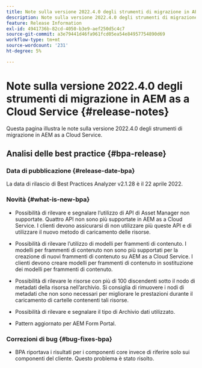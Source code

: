 ```yaml
---
title: Note sulla versione 2022.4.0 degli strumenti di migrazione in AEM as a Cloud Service
description: Note sulla versione 2022.4.0 degli strumenti di migrazione in AEM as a Cloud Service
feature: Release Information
exl-id: 4941736b-82cd-4050-b3e9-aef250d5c4c7
source-git-commit: a3e79441d46fa961fcd05ea54e84957754890d69
workflow-type: tm+mt
source-wordcount: '231'
ht-degree: 5%

---
```


# Note sulla versione 2022.4.0 degli strumenti di migrazione in AEM as a Cloud Service {#release-notes}

Questa pagina illustra le note sulla versione 2022.4.0 degli strumenti di migrazione in AEM as a Cloud Service.

## Analisi delle best practice {#bpa-release}

### Data di pubblicazione {#release-date-bpa}

La data di rilascio di Best Practices Analyzer v2.1.28 è il 22 aprile 2022.

### Novità {#what-is-new-bpa}

* Possibilità di rilevare e segnalare l’utilizzo di API di Asset Manager non supportate. Quattro API non sono più supportate in AEM as a Cloud Service. I clienti devono assicurarsi di non utilizzare più queste API e di utilizzare il nuovo metodo di caricamento delle risorse.

* Possibilità di rilevare l’utilizzo di modelli per frammenti di contenuto. I modelli per frammenti di contenuto non sono più supportati per la creazione di nuovi frammenti di contenuto su AEM as a Cloud Service. I clienti devono creare modelli per frammenti di contenuto in sostituzione dei modelli per frammenti di contenuto.

* Possibilità di rilevare le risorse con più di 100 discendenti sotto il nodo di metadati della risorsa nell’archivio. Si consiglia di rimuovere i nodi di metadati che non sono necessari per migliorare le prestazioni durante il caricamento di cartelle contenenti tali risorse.

* Possibilità di rilevare e segnalare il tipo di Archivio dati utilizzato.

* Pattern aggiornato per AEM Form Portal.

### Correzioni di bug {#bug-fixes-bpa}

* BPA riportava i risultati per i componenti core invece di riferire solo sui componenti del cliente. Questo problema è stato risolto.
